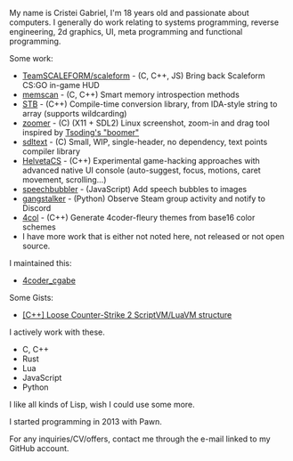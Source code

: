 My name is Cristei Gabriel, I'm 18 years old and passionate about computers. I generally do work relating to systems programming, reverse engineering, 2d graphics, UI, meta programming and functional programming.

Some work:
- [TeamSCALEFORM/scaleform](https://github.com/TeamSCALEFORM/scaleform) - (C, C++, JS) Bring back Scaleform CS:GO in-game HUD
- [memscan](https://github.com/cristeigabriel/memscan) - (C, C++) Smart memory introspection methods
- [STB](https://github.com/cristeigabriel/STB) - (C++) Compile-time conversion library, from IDA-style string to array (supports wildcarding)
- [zoomer](https://github.com/cristeigabriel/zoomer) - (C) (X11 + SDL2) Linux screenshot, zoom-in and drag tool inspired by [Tsoding's "boomer"](https://github.com/tsoding/boomer/tree/master/src)
- [sdltext](https://github.com/cristeigabriel/sdltext) - (C)  Small, WIP, single-header, no dependency, text points compiler library
- [HelvetaCS](https://github.com/cristeigabriel/HelvetaCS) - (C++) Experimental game-hacking approaches with advanced native UI console (auto-suggest, focus, motions, caret movement, scrolling...)
- [speechbubbler](https://github.com/cristeigabriel/speechbubbler) - (JavaScript) Add speech bubbles to images
- [gangstalker](https://github.com/cristeigabriel/gangstalker) - (Python) Observe Steam group activity and notify to Discord
- [4col](https://github.com/cristeigabriel/4col) - (C++) Generate 4coder-fleury themes from base16 color schemes
- I have more work that is either not noted here, not released or not open source.

I maintained this:
- [4coder_cgabe](https://github.com/cristeigabriel/4coder_cgabe)

Some Gists:
- [[C++] Loose Counter-Strike 2 ScriptVM/LuaVM structure](https://gist.github.com/cristeigabriel/8df05a787932b85b8e6358173752133f)

I actively work with these.
- C, C++
- Rust
- Lua
- JavaScript
- Python

I like all kinds of Lisp, wish I could use some more.

I started programming in 2013 with Pawn.

For any inquiries/CV/offers, contact me through the e-mail linked to my GitHub account.
